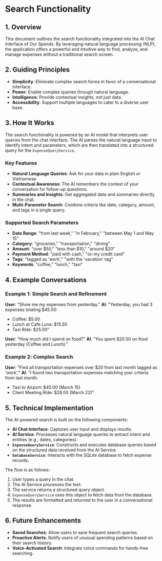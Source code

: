 # Search Functionality

## 1. Overview

This document outlines the search functionality integrated into the AI Chat interface of Our Spends. By leveraging natural language processing (NLP), the application offers a powerful and intuitive way to find, analyze, and manage expenses without a traditional search screen.

## 2. Guiding Principles

- **Simplicity**: Eliminate complex search forms in favor of a conversational interface.
- **Power**: Enable complex queries through natural language.
- **Intelligence**: Provide contextual insights, not just data.
- **Accessibility**: Support multiple languages to cater to a diverse user base.

## 3. How It Works

The search functionality is powered by an AI model that interprets user queries from the chat interface. The AI parses the natural language input to identify intent and parameters, which are then translated into a structured query for the `ExpenseQueryService`.

### Key Features

- **Natural Language Queries**: Ask for your data in plain English or Vietnamese.
- **Contextual Awareness**: The AI remembers the context of your conversation for follow-up questions.
- **Summaries and Insights**: Get aggregated data and summaries directly in the chat.
- **Multi-Parameter Search**: Combine criteria like date, category, amount, and tags in a single query.

### Supported Search Parameters

- **Date Range**: "from last week," "in February," "between May 1 and May 15"
- **Category**: "groceries," "transportation," "dining"
- **Amount**: "over $50," "less than $10," "around $20"
- **Payment Method**: "paid with cash," "on my credit card"
- **Tags**: "tagged as 'work'," "with the 'vacation' tag"
- **Keywords**: "coffee," "lunch," "taxi"

## 4. Example Conversations

### Example 1: Simple Search and Refinement

**User**: "Show me my expenses from yesterday."
**AI**: "Yesterday, you had 3 expenses totaling $45.50:
- Coffee: $5.00
- Lunch at Cafe Luna: $15.50
- Taxi Ride: $25.00"

**User**: "How much did I spend on food?"
**AI**: "You spent $20.50 on food yesterday (Coffee and Lunch)."

### Example 2: Complex Search

**User**: "Find all transportation expenses over $20 from last month tagged as 'work'."
**AI**: "I found two transportation expenses matching your criteria from last month:
- Taxi to Airport: $45.00 (March 15)
- Client Meeting Ride: $28.00 (March 22)"

## 5. Technical Implementation

The AI-powered search is built on the following components:

- **AI Chat Interface**: Captures user input and displays results.
- **AI Service**: Processes natural language queries to extract intent and entities (e.g., dates, categories).
- **`ExpenseQueryService`**: Constructs and executes database queries based on the structured data received from the AI Service.
- **`DatabaseService`**: Interacts with the SQLite database to fetch expense records.

The flow is as follows:
1. User types a query in the chat.
2. The AI Service processes the text.
3. The service returns a structured query object.
4. `ExpenseQueryService` uses this object to fetch data from the database.
5. The results are formatted and returned to the user in a conversational response.

## 6. Future Enhancements

- **Saved Searches**: Allow users to save frequent search queries.
- **Proactive Alerts**: Notify users of unusual spending patterns based on their search history.
- **Voice-Activated Search**: Integrate voice commands for hands-free searching.